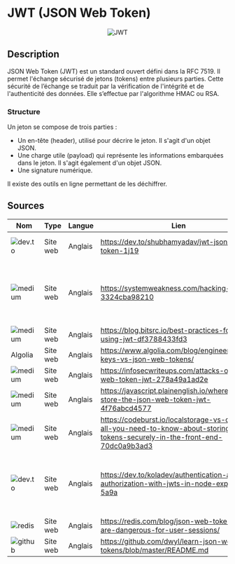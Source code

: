 # JWT (JSON Web Token)
<p align="center">
    <img alt="JWT" src="http://jwt.io/img/logo-asset.svg">
</p>

## Description
JSON Web Token (JWT) est un standard ouvert défini dans la RFC 7519. Il permet l'échange sécurisé de jetons (tokens) entre plusieurs parties. Cette sécurité de l’échange se traduit par la vérification de l'intégrité et de l'authenticité des données. Elle s’effectue par l'algorithme HMAC ou RSA.

### Structure
Un jeton se compose de trois parties :

- Un en-tête (header), utilisé pour décrire le jeton. Il s'agit d'un objet JSON.
- Une charge utile (payload) qui représente les informations embarquées dans le jeton. Il s'agit également d'un objet JSON.
- Une signature numérique.

Il existe des outils en ligne permettant de les déchiffrer.

## Sources
Nom | Type | Langue | Lien | Description | Tags | Note
--- | --- | --- | --- | --- | --- | --- 
![dev.to](https://img.shields.io/badge/dev.to-0A0A0A?style=for-the-badge&logo=devdotto&logoColor=white)|Site web|Anglais|https://dev.to/shubhamyadav/jwt-json-web-token-1j19|Présentation succincte de JWT|Découverte|4/5|
![medium](https://img.shields.io/badge/Medium-12100E?style=for-the-badge&logo=medium&logoColor=white)|Site web|Anglais|https://systemweakness.com/hacking-jwt-3324cba98210|Différentes attaques pouvant être éffectuées sur la librairie|Sécurité|4/5|
![medium](https://img.shields.io/badge/Medium-12100E?style=for-the-badge&logo=medium&logoColor=white)|Site web|Anglais|https://blog.bitsrc.io/best-practices-for-using-jwt-df3788433fd3|Bonnes pratiques|Sécurité, Guide|4/5|
Algolia|Site web|Anglais|https://www.algolia.com/blog/engineering/api-keys-vs-json-web-tokens/|API Keys VS JWT Auth|Comparatif|4/5|
![medium](https://img.shields.io/badge/Medium-12100E?style=for-the-badge&logo=medium&logoColor=white)|Site web|Anglais|https://infosecwriteups.com/attacks-on-json-web-token-jwt-278a49a1ad2e|Attaques sur JWT|Sécurité|4/5|
![medium](https://img.shields.io/badge/Medium-12100E?style=for-the-badge&logo=medium&logoColor=white)|Site web|Anglais|https://javascript.plainenglish.io/where-to-store-the-json-web-token-jwt-4f76abcd4577|Ou stocker ton token ?|Comparatif, Sécurité, Stockage|4/5|
![medium](https://img.shields.io/badge/Medium-12100E?style=for-the-badge&logo=medium&logoColor=white)|Site web|Anglais|https://codeburst.io/localstorage-vs-cookies-all-you-need-to-know-about-storing-jwt-tokens-securely-in-the-front-end-70dc0a9b3ad3|Risques liés au lieu du stockage du token|Comparatif, Sécurité, Stockage|4/5|
![dev.to](https://img.shields.io/badge/dev.to-0A0A0A?style=for-the-badge&logo=devdotto&logoColor=white)|Site web|Anglais|https://dev.to/koladev/authentication-and-authorization-with-jwts-in-node-expressjs-5a9a|Mise en application de la librairie avec le framework Express JS|Tuto, Express JS|4/5|
![redis](https://img.shields.io/badge/redis-%23DD0031.svg?&style=for-the-badge&logo=redis&logoColor=white)|Site web|Anglais|https://redis.com/blog/json-web-tokens-jwt-are-dangerous-for-user-sessions/|JWT est dangereux|Sécurité|3/5|
![github](https://img.shields.io/badge/GitHub-100000?style=for-the-badge&logo=github&logoColor=white)|Site web|Anglais|https://github.com/dwyl/learn-json-web-tokens/blob/master/README.md|Mise en application|Guide|4/5|